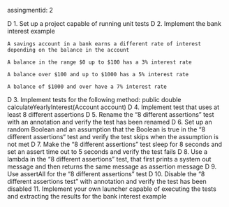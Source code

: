 assingmentid: 2


D 1. Set up a project capable of running unit tests
D 2. Implement the bank interest example

    A savings account in a bank earns a different rate of interest depending on the balance in the account

    A balance in the range $0 up to $100 has a 3% interest rate

    A balance over $100 and up to $1000 has a 5% interest rate

    A balance of $1000 and over have a 7% interest rate

D 3. Implement tests for the following method:
public double calculateYearlyInterest(Account account)
D 4. Implement test that uses at least 8 different assertions
D 5. Rename the “8 different assertions” test with an annotation and verify the test has been renamed
D 6. Set up an random Boolean and an assumption that the Boolean is true in the “8 different assertions“ test and
verify the test skips when the assumption is not met
D 7. Make the “8 different assertions” test sleep for 8 seconds and set an assert time out to 5 seconds and verify
the test fails
D 8. Use a lambda in the “8 different assertions” test, that first prints a system out message and then returns the
same message as assertion message
D 9. Use assertAll for the “8 different assertions” test
D 10. Disable the “8 different assertions test” with annotation and verify the test has been disabled
11. Implement your own launcher capable of executing the tests and extracting the results for the bank interest
example